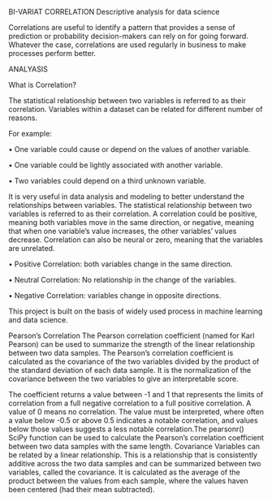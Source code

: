 BI-VARIAT CORRELATION
Descriptive analysis for data science 

Correlations are useful to identify a pattern that provides a sense of prediction or probability decision-makers can rely on for going forward. Whatever the case, correlations are used regularly in business to make processes perform better.

ANALYASIS

What is Correlation?

The statistical relationship between two variables is referred to as their correlation. Variables within a dataset can be related for different number of reasons.

For example:

•	One variable could cause or depend on the values of another variable.

•	One variable could be lightly associated with another variable.

•	Two variables could depend on a third unknown variable.

It is very useful in data analysis and modeling to better understand the relationships between variables. The statistical relationship between two variables is referred to as their correlation.
A correlation could be positive, meaning both variables move in the same direction, or negative, meaning that when one variable’s value increases, the other variables’ values decrease. Correlation can also be neural or zero, meaning that the variables are unrelated.

•	Positive Correlation: both variables change in the same direction.

•	Neutral Correlation: No relationship in the change of the variables.

•	Negative Correlation: variables change in opposite directions.


This project is built on the basis of widely used process in machine learning and data science.

Pearson’s Correlation
The Pearson correlation coefficient (named for Karl Pearson) can be used to summarize the strength of the linear relationship between two data samples.
The Pearson’s correlation coefficient is calculated as the covariance of the two variables divided by the product of the standard deviation of each data sample. It is the normalization of the covariance between the two variables to give an interpretable score.
 

The coefficient returns a value between -1 and 1 that represents the limits of correlation from a full negative correlation to a full positive correlation. A value of 0 means no correlation. The value must be interpreted, where often a value below -0.5 or above 0.5 indicates a notable correlation, and values below those values suggests a less notable correlation.The pearsonr() SciPy function can be used to calculate the Pearson’s correlation coefficient between two data samples with the same length.
Covariance
Variables can be related by a linear relationship. This is a relationship that is consistently additive across the two data samples and can be summarized between two variables, called the covariance. It is calculated as the average of the product between the values from each sample, where the values haven been centered (had their mean subtracted).


	

